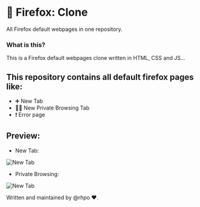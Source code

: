 # 🦊 Firefox: Clone
All Firefox default webpages in one repository.

### What is this?
This is a Firefox default webpages clone written in HTML, CSS and JS...

## This repository contains all default firefox pages like:
+ ➕ New Tab
+ 🕵🏻 New Private Browsing Tab
+ ❗ Error page

## Preview:
+ New Tab:
<img src="https://i.ibb.co/MpBDd9r/2022-07-16-13-45-41-Trim.gif" alt="New Tab" />

+ Private Browsing:
<img src="https://i.ibb.co/LC0PNYz/2022-07-16-15-01-13-Trim.gif" alt="New Tab" />

Written and maintained by @rhpo ❤️.
